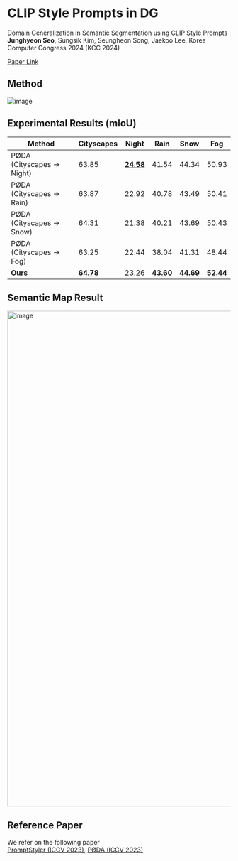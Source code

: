 # CLIP Style Prompts in DG
Domain Generalization in Semantic Segmentation using CLIP Style Prompts   
**Junghyeon Seo**, Sungsik Kim, Seungheon Song, Jaekoo Lee, Korea Computer Congress 2024 (KCC 2024)  

[Paper Link](https://www.dbpia.co.kr/journal/articleDetail?nodeId=NODE11862149)  

## Method  
![image](https://github.com/junghyeon0427/KCC2024/assets/77001598/e47575dd-9369-42ec-86bf-45c79f68397c)

## Experimental Results (mIoU)
| Method                          | Cityscapes | Night  | Rain   | Snow   | Fog    |
|---------------------------------|------------|--------|--------|--------|--------|
| PØDA (Cityscapes → Night)       | 63.85      | <ins>**24.58**</ins>  | 41.54 | 44.34 | 50.93  |
| PØDA (Cityscapes → Rain)        | 63.87      | 22.92  | 40.78 | 43.49 | 50.41  |
| PØDA (Cityscapes → Snow)        | 64.31      | 21.38  | 40.21  | 43.69 | 50.43  |
| PØDA (Cityscapes → Fog)         | 63.25      | 22.44  | 38.04  | 41.31  | 48.44 |
| **Ours**                   | <ins>**64.78**</ins>   | 23.26  | <ins>**43.60**</ins>  | <ins>**44.69**</ins> | <ins>**52.44**</ins>  |

## Semantic Map Result
<img width="1116" alt="image" src="https://github.com/user-attachments/assets/cb1da318-424d-4f94-ba65-0fa80d258402">

## Reference Paper
We refer on the following paper  
[PromptStyler (ICCV 2023)](https://arxiv.org/abs/2307.15199), [PØDA (ICCV 2023)](https://arxiv.org/abs/2212.03241)
